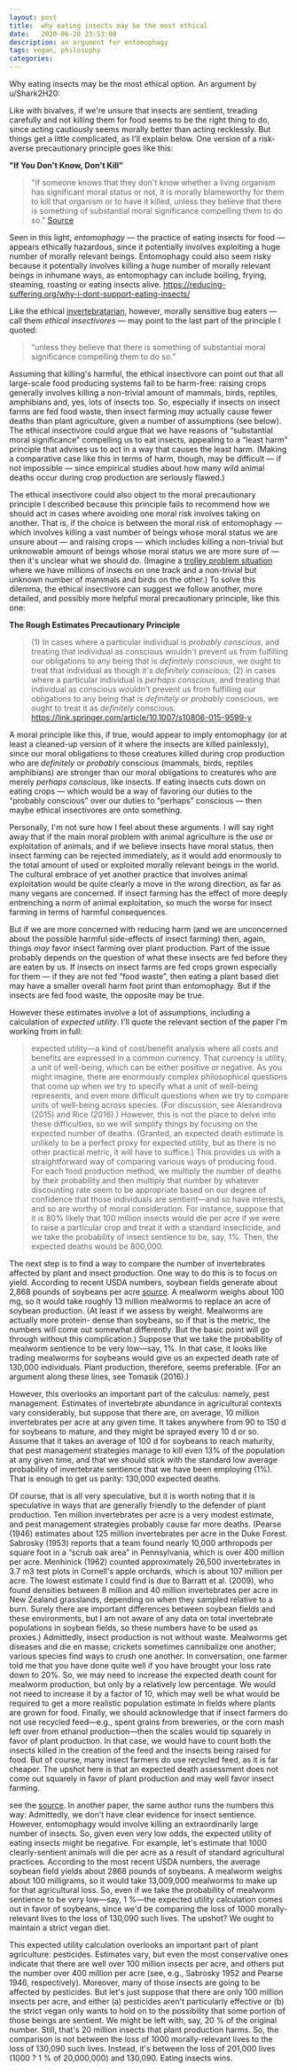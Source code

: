 ```yaml
---
layout: post
title:  why eating insects may be the most ethical
date:   2020-06-20 23:53:00
description: an argument for entomophagy
tags: vegan, philosophy
categories: 
---
```

Why eating insects may be the most ethical option. An argument by u/Shark2H20:

Like with bivalves, if we're unsure that insects are sentient, treading carefully and not killing them for food seems to be the right thing to do, since acting cautiously seems morally better than acting recklessly. But things get a little complicated, as I'll explain below.
One version of a risk-averse precautionary principle goes like this:

**"If You Don't Know, Don't Kill”**

>"If someone knows that they don't know whether a living organism has significant moral status or not, it is morally blameworthy for them to kill that organism or to have it killed, unless they believe that there is something of substantial moral significance compelling them to do so.” [Source](https://papers.ssrn.com/sol3/papers.cfm?abstract_id=1652938)

Seen in this light, *entomophagy* — the practice of eating insects for food — appears ethically hazardous, since it potentially involves exploiting a huge number of morally relevant beings. Entomophagy could also seem risky because it potentially involves killing a huge number of morally relevant beings in inhumane ways, as entomophagy can include boiling, frying, steaming, roasting or eating insects alive. https://reducing-suffering.org/why-i-dont-support-eating-insects/

Like the ethical [invertebratarian](https://www.reddit.com/r/DebateAVegan/comments/gmcskp/comment/fr4f9jx/?utm_source=share&utm_medium=web3x&utm_name=web3xcss&utm_term=1&utm_content=share_button), however, morally sensitive bug eaters — call them *ethical insectivores* — may point to the last part of the principle I quoted: 
>“unless they believe that there is something of substantial moral significance compelling them to do so.”

Assuming that killing's harmful, the ethical insectivore can point out that all large-scale food producing systems fail to be harm-free: raising crops generally involves killing a non-trivial amount of mammals, birds, reptiles, amphibians and, yes, lots of insects too. So, especially if insects on insect farms are fed food waste, then insect farming *may* actually cause fewer deaths than plant agriculture, given a number of assumptions (see below). The ethical insectivore could argue that we have reasons of “substantial moral significance” compelling us to eat insects, appealing to a “least harm” principle that advises us to act in a way that causes the least harm. (Making a comparative case like this in terms of harm, though, may be difficult — if not impossible — since empirical studies about how many wild animal deaths occur during crop production are seriously flawed.)

The ethical insectivore could also object to the moral precautionary principle I described because this principle fails to recommend how we should act in cases where avoiding one moral risk involves taking on another. That is, if the choice is between the moral risk of entomophagy — which involves killing a vast number of beings whose moral status we are unsure about — and raising crops — which includes killing a non-trivial but unknowable amount of beings whose moral status we are more sure of — then it's unclear what we should do. (Imagine a [trolley problem situation](https://en.m.wikipedia.org/wiki/Trolley_problem) where we have millions of insects on one track and a non-trivial but unknown number of mammals and birds on the other.)
To solve this dilemma, the ethical insectivore can suggest we follow another, more detailed, and possibly more helpful moral precautionary principle, like this one:

**The Rough Estimates Precautionary Principle**

>(1) In cases where a particular individual is *probably conscious*, and treating that individual as conscious wouldn't prevent us from fulfilling our obligations to any being that is *definitely conscious*, we ought to treat that individual as though it's *definitely conscious*; (2) in cases where a particular individual is *perhaps conscious*, and treating that individual as conscious wouldn't prevent us from fulfilling our obligations to any being that is *definitely* or *probably* conscious, we ought to treat it as *definitely* conscious. https://link.springer.com/article/10.1007/s10806-015-9599-y

A moral principle like this, if true,  would appear to imply entomophagy (or at least a cleaned-up version of it where the insects are killed painlessly), since our moral obligations to those creatures killed during crop production who are *definitely* or *probably* conscious (mammals, birds, reptiles amphibians) are stronger than our moral obligations to creatures who are merely *perhaps conscious*, like insects. If eating insects cuts down on eating crops — which would be a way of favoring our duties to the “probably conscious” over our duties to “perhaps” conscious — then maybe ethical insectivores are onto something.

Personally, I'm not sure how I feel about these arguments. I will say right away that if the main moral problem with animal agriculture is the *use* or exploitation of animals, and if we believe insects have moral status, then insect farming can be rejected immediately, as it would add enormously to the total amount of used or exploited morally relevant beings in the world. The cultural embrace of yet another practice that involves animal exploitation would be quite clearly a move in the wrong direction, as far as many vegans are concerned. If insect farming has the effect of more deeply entrenching a norm of animal exploitation, so much the worse for insect farming in terms of harmful consequences.

But if we are more concerned with reducing harm (and we are unconcerned about the possible  harmful side-effects of insect farming) then, again, things *may* favor insect farming over plant production. Part of the issue probably depends on the question of what these insects are fed before they are eaten by us. If insects on insect farms are fed crops grown especially for them — if they are not fed “food waste”, then eating a plant based diet may have a smaller overall harm foot print than entomophagy. But if the insects are fed food waste, the opposite may be true. 

However these estimates involve a lot of assumptions, including a calculation of *expected utility*. I'll quote the relevant section of the paper I'm working from in full:

>expected utility—a kind of cost/benefit analysis where all costs and benefits are expressed in a common currency. That currency is utility, a unit of well-being, which can be either positive or negative. As you might imagine, there are enormously complex philosophical questions that come up when we try to specify what a unit of well-being represents, and even more difficult questions when we try to compare units of well-being across species. (For discussion, see Alexandrova (2015) and Rice (2016).) However, this is not the place to delve into these difficulties, so we will simplify things by focusing on the expected number of deaths. (Granted, an expected death estimate is unlikely to be a perfect proxy for expected utility, but as there is no other practical metric, it will have to suffice.) This provides us with a straightforward way of comparing various ways of producing food. For each food production method, we multiply the number of deaths by their probability and then multiply that number by whatever discounting rate seem to be appropriate based on our degree of confidence that those individuals are sentient—and so have interests, and so are worthy of moral consideration. For instance, suppose that it is 80% likely that 100 million insects would die per acre if we were to raise a particular crop and treat it with a standard insecticide, and we take the probability of insect sentience to be, say, 1%. Then, the expected deaths would be 800,000.

The next step is to find a way to compare the number of invertebrates affected by plant and insect production. One way to do this is to focus on yield. According to recent USDA numbers, soybean fields generate about 2,868 pounds of soybeans per acre [source](http://www.usda.gov/nass/PUBS/TODAYRPT/cropan15.pdf). A mealworm weighs about 100 mg, so it would take roughly 13 million mealworms to replace an acre of soybean production. (At least if we assess by weight. Mealworms are actually more protein- dense than soybeans, so if that is the metric, the numbers will come out somewhat differently. But the basic point will go through without this complication.) Suppose that we take the probability of mealworm sentience to be very low—say, 1%. In that case, it looks like trading mealworms for soybeans would give us an expected death rate of 130,000 individuals. Plant production, therefore, seems preferable. (For an argument along these lines, see Tomasik (2016).) 

However, this overlooks an important part of the calculus: namely, pest management. Estimates of invertebrate abundance in agricultural contexts vary considerably, but suppose that there are, on average, 10 million invertebrates per acre at any given time. It takes anywhere from 90 to 150 d for soybeans to mature, and they might be sprayed every 10 d or so. Assume that it takes an average of 100 d for soybeans to reach maturity, that pest management strategies manage to kill even 13% of the population at any given time, and that we should stick with the standard low average probability of invertebrate sentience that we have been employing (1%). That is enough to get us parity: 130,000 expected deaths. 

Of course, that is all very speculative, but it is worth noting that it is speculative in ways that are generally friendly to the defender of plant production. Ten million invertebrates per acre is a very modest estimate, and pest management strategies probably cause far more deaths. (Pearse (1946) estimates about 125 million invertebrates per acre in the Duke Forest. Sabrosky (1953) reports that a team found nearly 10,000 arthropods per square foot in a “scrub oak area” in Pennsylvania, which is over 400 million per acre. Menhinick (1962) counted approximately 26,500 invertebrates in 3.7 m3 test plots in Cornell's apple orchards, which is about 107 million per acre. The lowest estimate I could find is due to Barratt et al. (2009), who found densities between 8 million and 40 million invertebrates per acre in New Zealand grasslands, depending on when they sampled relative to a burn. Surely there are important differences between soybean fields and these environments, but I am not aware of any data on total invertebrate populations in soybean fields, so these numbers have to be used as proxies.) Admittedly, insect production is not without waste. Mealworms get diseases and die en masse; crickets sometimes cannibalize one another; various species find ways to crush one another. In conversation, one farmer told me that you have done quite well if you have brought your loss rate down to 20%. So, we may need to increase the expected death count for mealworm production, but only by a relatively low percentage. We would not need to increase it by a factor of 10, which may well be what would be required to get a more realistic population estimate in fields where plants are grown for food. Finally, we should acknowledge that if insect farmers do not use recycled feed—e.g., spent grains from breweries, or the corn mash left over from ethanol production—then the scales would tip squarely in favor of plant production. In that case, we would have to count both the insects killed in the creation of the feed and the insects being raised for food. But of course, many insect farmers do use recycled feed, as it is far cheaper. The upshot here is that an expected death assessment does not come out squarely in favor of plant production and may well favor insect farming.

see the [source](https://academic.oup.com/aesa/article-abstract/112/6/511/5567234). 
In another paper, the same author runs the numbers this way: 
Admittedly, we don't have clear evidence for insect sentience. However, entomophagy would involve killing an extraordinarily large number of insects. So, given even very low odds, the expected utility of eating insects might be negative. For example, let's estimate that 1000 clearly-sentient animals will die per acre as a result of standard agricultural practices. According to the most recent USDA numbers, the average soybean field yields about 2868 pounds of soybeans. A mealworm weighs about 100 milligrams, so it would take 13,009,000 mealworms to make up for that agricultural loss. So, even if we take the probability of mealworm sentience to be very low—say, 1 %—the expected utility calculation comes out in favor of soybeans, since we'd be comparing the loss of 1000 morally-relevant lives to the loss of 130,090 such lives. The upshot? We ought to maintain a strict vegan diet.

This expected utility calculation overlooks an important part of plant agriculture: pesticides. Estimates vary, but even the most conservative ones indicate that there are well over 100 million insects per acre, and others put the number over 400 million per acre (see, e.g., Sabrosky 1952 and Pearse 1946, respectively). Moreover, many of those insects are going to be affected by pesticides. But let's just suppose that there are only 100 million insects per acre, and either (a) pesticides aren't particularly effective or (b) the strict vegan only wants to hold on to the possibility that some portion of those beings are sentient. We might be left with, say, 20 % of the original number. Still, that's 20 million insects that plant production harms. So, the comparison is not between the loss of 1000 morally-relevant lives to the loss of 130,090 such lives. Instead, it's between the loss of 201,000 lives (1000 ? 1 % of 20,000,000) and 130,090. Eating insects wins.
